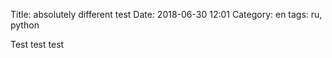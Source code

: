Title: absolutely different test
Date: 2018-06-30 12:01
Category: en
tags: ru, python

Test test test
